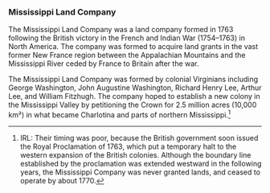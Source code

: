### Mississippi Land Company

The Mississippi Land Company was a land company formed in 1763 following the British victory in the French and Indian War (1754–1763) in North America. The company was formed to acquire land grants in the vast former New France region between the Appalachian Mountains and the Mississippi River ceded by France to Britain after the war.

The Mississippi Land Company was formed by colonial Virginians including George Washington, John Augustine Washington, Richard Henry Lee, Arthur Lee, and William Fitzhugh. The company hoped to establish a new colony in the Mississippi Valley by petitioning the Crown for 2.5 million acres (10,000 km²) in what became Charlotina and parts of northern Mississippi.[^MississippiLandCompany]

[^MississippiLandCompany]: IRL: Their timing was poor, because the British government soon issued the Royal Proclamation of 1763, which put a temporary halt to the western expansion of the British colonies. Although the boundary line established by the proclamation was extended westward in the following years, the Mississippi Company was never granted lands, and ceased to operate by about 1770.
